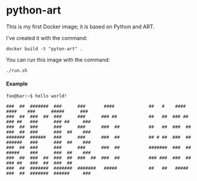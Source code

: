 # python-art

This is my first Docker image; it is based on Python and ART. 

I've created it with the command:
```
docker build -t "pyton-art" .
```

You can run this image with the command:
```
./run.sh
```

#### Example

```console
foo@bar:~$ hello world!

###  ##  #######  ###      ###       ####             ##   #    ####     ####    ###      #####      ###
###  ##  ###  ##  ###      ###      ### ##            ##   ##  ### ##   ### ##   ###      ### ##     ###
###  ##  ###      ###      ###      ###  ##           ##   ##  ###  ##  ###  ##  ###      ###  ##    ###
#######  ######   ###      ###      ###  ##           ## # ##  ###  ##  ######   ###      ###  ##    ###
###  ##  ###      ###      ###      ###  ##           #######  ###  ##  #####    ###      ###  ##    ###
###  ##  ###  ##  ###  ##  ###  ##  ###  ##           ### ###  ###  ##  ### ##   ###  ##  ###  ##
###  ##  #######  #######  #######   #####            ##   ##   #####   ###  ##  #######  ######     ###

```
